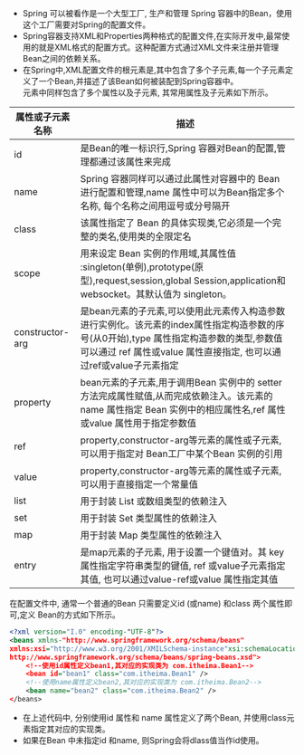 + Spring 可以被看作是一个大型工厂, 生产和管理 Spring 容器中的Bean，使用这个工厂需要对Spring的配置文件。  
+ Spring容器支持XML和Properties两种格式的配置文件,在实际开发中,最常使用的就是XML格式的配置方式。这种配置方式通过XML文件来注册并管理Bean之间的依赖关系。  
+ 在Spring中,XML配置文件的根元素是<beans>,其中包含了多个<bean>子元素,每一个子元素定义了一个Bean,并描述了该Bean如何被装配到Spring容器中。  
<bean>元素中同样包含了多个属性以及子元素, 其常用属性及子元素如下所示。
  
属性或子元素名称 | 描述
---|---
id | 是Bean的唯一标识行,Spring 容器对Bean的配置,管理都通过该属性来完成
name | Spring 容器同样可以通过此属性对容器中的 Bean 进行配置和管理,name 属性中可以为Bean指定多个名称, 每个名称之间用逗号或分号隔开
class | 该属性指定了 Bean 的具体实现类,它必须是一个完整的类名,使用类的全限定名
scope | 用来设定 Bean 实例的作用域,其属性值 :singleton(单例),prototype(原型),request,session,global Session,application和websocket。其默认值为 singleton。
constructor-arg | 是bean元素的子元素,可以使用此元素传入构造参数进行实例化。该元素的index属性指定构造参数的序号(从0开始),type 属性指定构造参数的类型,参数值可以通过 ref 属性或value 属性直接指定, 也可以通过ref或value子元素指定
property | bean元素的子元素,用于调用Bean 实例中的 setter 方法完成属性赋值,从而完成依赖注入。该元素的name 属性指定 Bean 实例中的相应属性名,ref 属性或value 属性用于指定参数值
ref | property,constructor-arg等元素的属性或子元素,可以用于指定对 Bean工厂中某个Bean 实例的引用
value | property,constructor-arg等元素的属性或子元素,可以用于直接指定一个常量值
list | 用于封装 List 或数组类型的依赖注入
set | 用于封装 Set 类型属性的依赖注入
map | 用于封装 Map 类型属性的依赖注入
entry | 是map元素的子元素, 用于设置一个键值对。其 key 属性指定字符串类型的键值, ref 或value子元素指定其值, 也可以通过value-ref或value 属性指定其值


在配置文件中, 通常一个普通的Bean 只需要定义id (或name) 和class 两个属性即可,定义 Bean的方式如下所示。
```xml
<?xml version="I.0" encoding-"UTF-8"?>
<beans xmlns-"http://www.springframework.org/schema/beans"
xmlns:xsi="http://www.w3.org/2001/XMILSchema-instance"xsi:schemaLocation-"http://www.springframework.org/schema/beans
http://www.springframework.org/schema/beans/spring-beans.xsd">
    <!--使用id属性定义bean1,其对应的实现类为 com.itheima.Bean1-->
    <bean id="bean1" class="com.itheima.Bean1" />
    <!--使用name属性定义bean2,其对应的实现类为 com.itheima.Bean2-->
    <bean name="bean2" class="com.itheima.Bean2" />
</beans>
```
+ 在上述代码中, 分别使用id 属性和 name 属性定义了两个Bean, 并使用class元素指定其对应的实现类。  
+ 如果在Bean 中未指定id 和name, 则Spring会将dlass值当作id使用。

